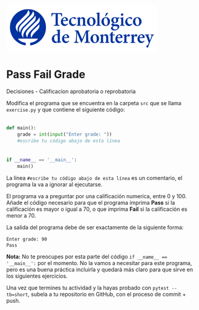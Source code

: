 ![Tec de Monterrey](../../images/logotecmty.png)
# Pass Fail Grade
Decisiones - Calificacion aprobatoria o reprobatoria

Modifica el programa que se encuentra en la carpeta `src` que se llama
`exercise.py` y que contiene el siguiente código:

```python

def main():
    grade = int(input("Enter grade: "))
    #escribe tu código abajo de esta línea


if __name__ == '__main__':
    main()
```

La línea `#escribe tu código abajo de esta línea` es un comentario,
el programa la va a ignorar al ejecutarse.

El programa va a preguntar por una calificación numerica, entre 0 y 100.
Añade el código necesario para que el programa imprima **Pass** si la
calificación es mayor o igual a 70, o que imprima **Fail** si la
calificación es menor a 70.

La salida del programa debe de ser exactamente de la siguiente forma:

```plaintext
Enter grade: 90
Pass
```

**Nota:** No te preocupes por esta parte del código
`if __name__ == '__main__':` por el momento. No la vamos a necesitar para
este programa, pero es una buena práctica incluirla y quedará más
claro para que sirve en los siguientes ejercicios.

Una vez que termines tu actividad y la hayas probado con `pytest --tb=short`,
subela a tu repositorio en GitHub, con el proceso de commit + push.